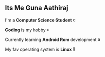 ## Its Me Guna Aathiraj

I'm a **Computer Science Student** <img src="https://img.icons8.com/offices/344/4a90e2/computer.png" alt="computer" width="15"/>

**Coding** is my hobby <img src="https://img.icons8.com/fluent-systems-filled/344/4a90e2/laptop-coding.png" alt="code" width="15"/>

Currently learning **Android Rom** development <img src="https://img.icons8.com/fluent/452/android-os.png" alt="android" width="15"/>

My fav operating system is **Linux** <img src="https://img.icons8.com/ios-glyphs/344/linux-client.png" alt="linux" width="15"/>
